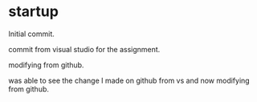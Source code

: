 # startup
Initial commit. 

commit from visual studio for the assignment.

modifying from github.

was able to see the change I made on github from vs and now modifying from github.

